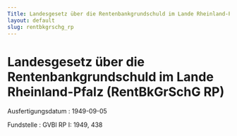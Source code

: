 ```yaml
---
Title: Landesgesetz über die Rentenbankgrundschuld im Lande Rheinland-Pfalz
layout: default
slug: rentbkgrschg_rp
---
```


# Landesgesetz über die Rentenbankgrundschuld im Lande Rheinland-Pfalz (RentBkGrSchG RP)

Ausfertigungsdatum
:   1949-09-05

Fundstelle
:   GVBl RP I: 1949, 438

